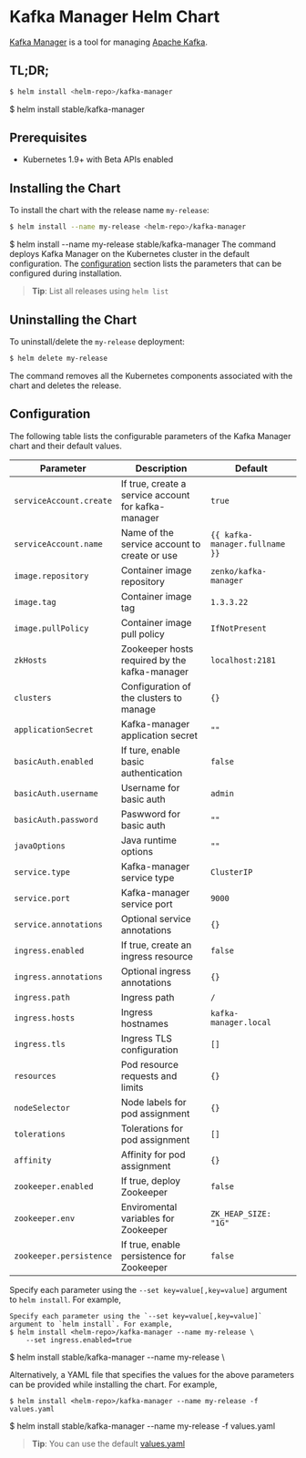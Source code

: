 # Kafka Manager Helm Chart

[Kafka Manager](https://github.com/yahoo/kafka-manager) is a tool for managing [Apache Kafka](http://kafka.apache.org/).

## TL;DR;

```bash
$ helm install <helm-repo>/kafka-manager
```

$ helm install stable/kafka-manager
## Prerequisites

- Kubernetes 1.9+ with Beta APIs enabled

## Installing the Chart

To install the chart with the release name `my-release`:

```bash
$ helm install --name my-release <helm-repo>/kafka-manager
```

$ helm install --name my-release stable/kafka-manager
The command deploys Kafka Manager on the Kubernetes cluster in the default configuration. The [configuration](#configuration) section lists the parameters that can be configured during installation.

> **Tip**: List all releases using `helm list`

## Uninstalling the Chart

To uninstall/delete the `my-release` deployment:

```bash
$ helm delete my-release
```

The command removes all the Kubernetes components associated with the chart and deletes the release.

## Configuration

The following table lists the configurable parameters of the Kafka Manager chart and their default values.

Parameter | Description | Default
--------- | ----------- | -------
`serviceAccount.create` | If true, create a service account for kafka-manager | `true`
`serviceAccount.name` | Name of the service account to create or use | `{{ kafka-manager.fullname }}`
`image.repository` | Container image repository | `zenko/kafka-manager`
`image.tag` | Container image tag | `1.3.3.22`
`image.pullPolicy` | Container image pull policy | `IfNotPresent`
`zkHosts` | Zookeeper hosts required by the kafka-manager | `localhost:2181`
`clusters` | Configuration of the clusters to manage | `{}`
`applicationSecret` | Kafka-manager application secret | `""`
`basicAuth.enabled` | If ture, enable basic authentication | `false`
`basicAuth.username` | Username for basic auth | `admin`
`basicAuth.password` | Paswword for basic auth | `""`
`javaOptions` | Java runtime options | `""`
`service.type` | Kafka-manager service type | `ClusterIP`
`service.port` | Kafka-manager service port | `9000`
`service.annotations` | Optional service annotations | `{}`
`ingress.enabled` | If true, create an ingress resource | `false`
`ingress.annotations` | Optional ingress annotations | `{}`
`ingress.path` | Ingress path | `/`
`ingress.hosts` | Ingress hostnames | `kafka-manager.local`
`ingress.tls` | Ingress TLS configuration | `[]`
`resources` | Pod resource requests and limits | `{}`
`nodeSelector` | Node labels for pod assignment | `{}`
`tolerations` | Tolerations for pod assignment | `[]`
`affinity` | Affinity for pod assignment | `{}`
`zookeeper.enabled` | If true, deploy Zookeeper | `false`
`zookeeper.env` | Enviromental variables for Zookeeper | `ZK_HEAP_SIZE: "1G"`
`zookeeper.persistence` | If true, enable persistence for Zookeeper | `false`

Specify each parameter using the `--set key=value[,key=value]` argument to `helm install`. For example,

```console
Specify each parameter using the `--set key=value[,key=value]` argument to `helm install`. For example,
$ helm install <helm-repo>/kafka-manager --name my-release \
    --set ingress.enabled=true
```
$ helm install stable/kafka-manager --name my-release \

Alternatively, a YAML file that specifies the values for the above parameters can be provided while installing the chart. For example,

```console
$ helm install <helm-repo>/kafka-manager --name my-release -f values.yaml
```

$ helm install stable/kafka-manager --name my-release -f values.yaml
> **Tip**: You can use the default [values.yaml](values.yaml)

